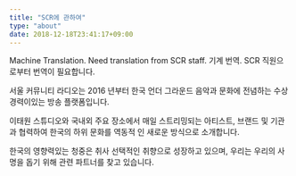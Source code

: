 ```yaml
---
title: "SCR에 관하여"
type: "about"
date: 2018-12-18T23:41:17+09:00
---
```


Machine Translation. Need translation from SCR staff. 기계 번역. SCR 직원으로부터 번역이 필요합니다.

서울 커뮤니티 라디오는 2016 년부터 한국 언더 그라운드 음악과 문화에 전념하는 수상 경력이있는 방송 플랫폼입니다.

이태원 스튜디오와 국내외 주요 장소에서 매일 스트리밍되는 아티스트, 브랜드 및 기관과 협력하여 한국의 하위 문화를 역동적 인 새로운 방식으로 소개합니다.

한국의 영향력있는 청중은 취사 선택적인 취향으로 성장하고 있으며, 우리는 우리의 사명을 돕기 위해 관련 파트너를 찾고 있습니다.